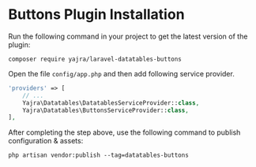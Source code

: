 # Buttons Plugin Installation

Run the following command in your project to get the latest version of the plugin:

`composer require yajra/laravel-datatables-buttons`

Open the file ```config/app.php``` and then add following service provider.

```php
'providers' => [
    // ...
    Yajra\Datatables\DatatablesServiceProvider::class,
    Yajra\Datatables\ButtonsServiceProvider::class,
],
```

After completing the step above, use the following command to publish configuration & assets:

```
php artisan vendor:publish --tag=datatables-buttons
```

